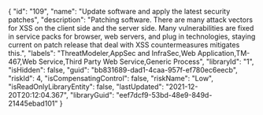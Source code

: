 {
  "id": "109",
  "name": "Update software and apply the latest security patches",
  "description": "Patching software. There are many attack vectors for XSS on the client side and the server side. Many vulnerabilities are fixed in service packs for browser, web servers, and plug in technologies, staying current on patch release that deal with XSS countermeasures mitigates this.",
  "labels": "ThreatModeler,AppSec and InfraSec,Web Application,TM-467,Web Service,Third Party Web Service,Generic Process",
  "libraryId": "1",
  "isHidden": false,
  "guid": "bb831689-dad1-4caa-957f-ef780ec6eecb",
  "riskId": 4,
  "isCompensatingControl": false,
  "riskName": "Low",
  "isReadOnlyLibraryEntity": false,
  "lastUpdated": "2021-12-20T20:12:04.367",
  "libraryGuid": "eef7dcf9-53bd-48e9-849d-21445ebad101"
}